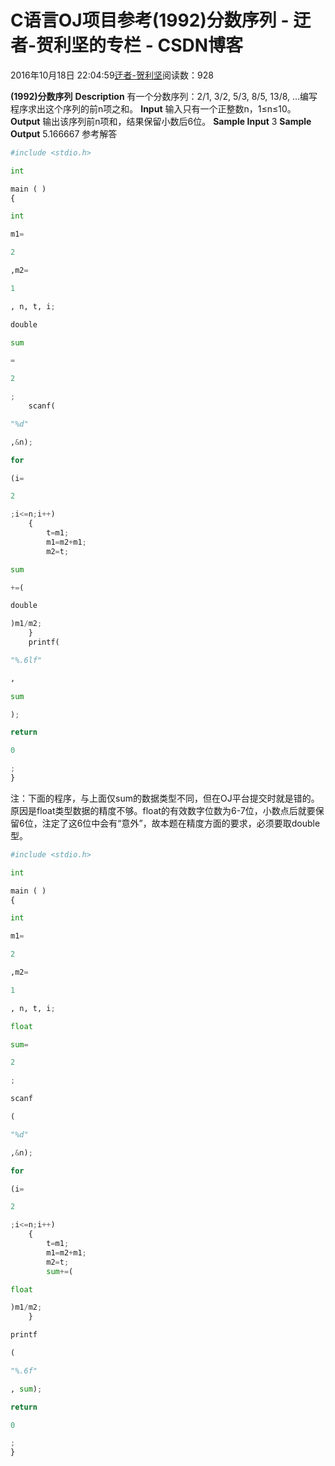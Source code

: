 
# C语言OJ项目参考(1992)分数序列 - 迂者-贺利坚的专栏 - CSDN博客

2016年10月18日 22:04:59[迂者-贺利坚](https://me.csdn.net/sxhelijian)阅读数：928


**(1992)分数序列**
**Description**
有一个分数序列：2/1, 3/2, 5/3, 8/5, 13/8, …编写程序求出这个序列的前n项之和。
**Input**
输入只有一个正整数n，1≤n≤10。
**Output**
输出该序列前n项和，结果保留小数后6位。
**Sample Input**
3
**Sample Output**
5.166667
参考解答
```python
#include <stdio.h>
```
```python
int
```
```python
main ( )
{
```
```python
int
```
```python
m1=
```
```python
2
```
```python
,m2=
```
```python
1
```
```python
, n, t, i;
```
```python
double
```
```python
sum
```
```python
=
```
```python
2
```
```python
;
    scanf(
```
```python
"%d"
```
```python
,&n);
```
```python
for
```
```python
(i=
```
```python
2
```
```python
;i<=n;i++)
    {
        t=m1;
        m1=m2+m1;
        m2=t;
```
```python
sum
```
```python
+=(
```
```python
double
```
```python
)m1/m2;
    }
    printf(
```
```python
"%.6lf"
```
```python
,
```
```python
sum
```
```python
);
```
```python
return
```
```python
0
```
```python
;
}
```
注：下面的程序，与上面仅sum的数据类型不同，但在OJ平台提交时就是错的。原因是float类型数据的精度不够。float的有效数字位数为6-7位，小数点后就要保留6位，注定了这6位中会有“意外”，故本题在精度方面的要求，必须要取double型。
```python
#include <stdio.h>
```
```python
int
```
```python
main ( )
{
```
```python
int
```
```python
m1=
```
```python
2
```
```python
,m2=
```
```python
1
```
```python
, n, t, i;
```
```python
float
```
```python
sum=
```
```python
2
```
```python
;
```
```python
scanf
```
```python
(
```
```python
"%d"
```
```python
,&n);
```
```python
for
```
```python
(i=
```
```python
2
```
```python
;i<=n;i++)
    {
        t=m1;
        m1=m2+m1;
        m2=t;
        sum+=(
```
```python
float
```
```python
)m1/m2;
    }
```
```python
printf
```
```python
(
```
```python
"%.6f"
```
```python
, sum);
```
```python
return
```
```python
0
```
```python
;
}
```

